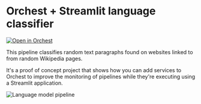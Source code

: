 # Orchest + Streamlit language classifier

[![Open in Orchest](https://github.com/orchest/orchest-examples/raw/main/imgs/open_in_orchest.svg)](https://cloud.orchest.io/?import_url=your-repo-url)

This pipeline classifies random text paragraphs found on websites linked to from random Wikipedia pages.

It's a proof of concept project that shows how you can add services to Orchest to improve the monitoring of pipelines while they're executing using a Streamlit application.

![Language model pipeline](https://pviz.orchest.io/?pipeline=https://github.com/ricklamers/orchest-language-classifier/blob/main/main.orchest)
